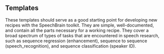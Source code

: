 Templates
---------

These templates should serve as a good starting point for developing new
recipes with the SpeechBrain toolkit. They are simple, well-documented,
and contain all the parts necessary for a working recipe. They cover
a broad spectrum of types of tasks that are encountered in speech
research, such as sequence regression (enhancement), sequence
to sequence (speech_recognition), and sequence classification (speaker ID).

